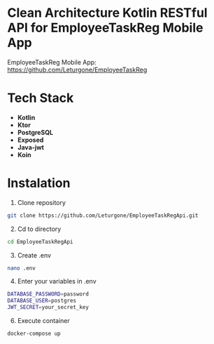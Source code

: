 # Clean Architecture Kotlin RESTful API for EmployeeTaskReg Mobile App

EmployeeTaskReg Mobile App: https://github.com/Leturgone/EmployeeTaskReg
# Tech Stack

 - **Kotlin**
 - **Ktor**
 - **PostgreSQL**
 - **Exposed**
 - **Java-jwt**
 - **Koin**

# Instalation 
1. Clone repository
```bash
git clone https://github.com/Leturgone/EmployeeTaskRegApi.git
```
2. Cd to directory
```bash
cd EmployeeTaskRegApi
```
3. Create .env
```bash
nano .env
```
4. Enter your variables in .env
```bash
DATABASE_PASSWORD=password
DATABASE_USER=postgres
JWT_SECRET=your_secret_key
```

6. Execute container
```bash
docker-compose up
```
